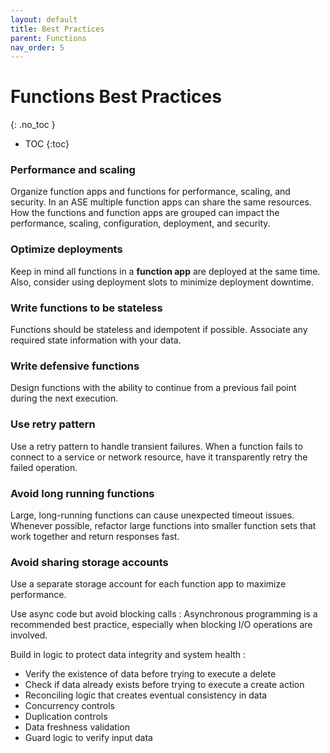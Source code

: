 ```yaml
---
layout: default
title: Best Practices
parent: Functions
nav_order: 5
---
```


# Functions Best Practices
{: .no_toc }

- TOC
{:toc}

### Performance and scaling
Organize function apps and functions for performance, scaling, 
and security. In an ASE multiple function apps can share the same 
resources. How the functions and function apps are grouped can impact the 
performance, scaling, configuration, deployment, and security.

### Optimize deployments
Keep in mind  all functions in a **function app** are deployed at the 
same time. Also, consider using deployment slots to minimize deployment 
downtime.

### Write functions to be stateless
Functions should be stateless and idempotent if possible. Associate any
required state information with your data.

### Write defensive functions
Design functions with the ability to continue from a previous fail point 
during the next execution.

### Use retry pattern
Use a retry pattern to handle transient failures. When a function fails 
to connect to a service or network resource, have it transparently retry 
the failed operation.

### Avoid long running functions
Large, long-running functions can cause unexpected timeout issues. 
Whenever possible, refactor large functions into smaller function sets that
work together and return responses fast.

### Avoid sharing storage accounts
Use a separate storage account for each function app to maximize 
performance.

Use async code but avoid blocking calls
: Asynchronous programming is a recommended best practice, especially when 
blocking I/O operations are involved.

Build in logic to protect data integrity and system health
: 
- Verify the existence of data before trying to execute a delete
- Check if data already exists before trying to execute a create action
- Reconciling logic that creates eventual consistency in data
- Concurrency controls
- Duplication controls
- Data freshness validation
- Guard logic to verify input data
